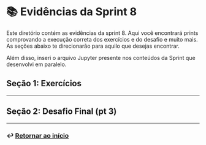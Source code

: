 # 📚 Evidências da Sprint 8
Este diretório contém as evidências da sprint 8. Aqui você encontrará prints comprovando a execução correta dos exercícios e do desafio  e muito mais. As seções abaixo te direcionarão para aquilo que desejas encontrar.

Além disso, inseri o arquivo Jupyter presente nos conteúdos da Sprint que desenvolvi em paralelo.


## Seção 1: Exercícios


---

## Seção 2: Desafio Final (pt 3)



___
### ↩️ [Retornar ao início](../../README.md)
